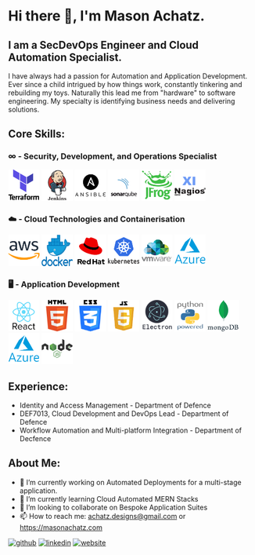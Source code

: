 # Hi there 👋, I'm Mason Achatz.
## I am a SecDevOps Engineer and Cloud Automation Specialist.
I have always had a passion for Automation and Application Development. Ever since a child intrigued by how things work, constantly tinkering and rebuilding my toys. Naturally this lead me from "hardware" to software engineering. My specialty is identifying business needs and delivering solutions.

## Core Skills:

### ∞ - Security, Development, and Operations Specialist

<img src='https://github.com/sonatz/sonatz/blob/main/terraform_logo.png' width='64' height='64' />  <img src='https://github.com/sonatz/sonatz/blob/main/jenkins_logo.png' width='64' height='64' />  <img src='https://github.com/sonatz/sonatz/blob/main/ansible_logo.png' width='64' height='64' />  <img src='https://github.com/sonatz/sonatz/blob/main/SonarQube_logo.png' width='64' height='64' />  <img src='https://github.com/sonatz/sonatz/blob/main/Jfrog_Logo.png' width='64' height='64' />  <img src='https://github.com/sonatz/sonatz/blob/main/Nagios_logo.png' width='64' height='64' />

### ☁️ - Cloud Technologies and Containerisation

<img src='https://github.com/sonatz/sonatz/blob/main/aws_logo1.png' width='64' height='64' /> <img src='https://github.com/sonatz/sonatz/blob/main/docker_logo.png' width='64' height='64' /> <img src='https://github.com/sonatz/sonatz/blob/main/rhel_logo2.png' width='64' height='64' /> <img src='https://github.com/sonatz/sonatz/blob/main/kubernetes_logo1.png' width='64' height='64' /> <img src='https://github.com/sonatz/sonatz/blob/main/vmware_logo.png' width='64' height='64' /> <img src='https://github.com/sonatz/sonatz/blob/main/azure_logo.png' width='64' height='64' />

### 🖥 - Application Development 

<img src='https://github.com/sonatz/sonatz/blob/main/react_logo.png' width='64' height='64' />  <img src='https://github.com/sonatz/sonatz/blob/main/HTML_logo.png' width='64' height='64' />  <img src='https://github.com/sonatz/sonatz/blob/main/css3_logo.png' width='64' height='64' />  <img src='https://github.com/sonatz/sonatz/blob/main/javascript_logo.png' width='64' height='64' />  <img src='https://github.com/sonatz/sonatz/blob/main/Electron_logo.png' width='64' height='64' />  <img src='https://github.com/sonatz/sonatz/blob/main/python_logo1.png' width='64' height='64' />  <img src='https://github.com/sonatz/sonatz/blob/main/MongoDB_Logo.png' width='64' height='64' />  <img src='https://github.com/sonatz/sonatz/blob/main/azure_logo.png' width='64' height='64' />  <img src='https://github.com/sonatz/sonatz/blob/main/nodejs_logo.png' width='64' height='64' />

## Experience:

- Identity and Access Management - Department of Defence
- DEF7013, Cloud Development and DevOps Lead - Department of Defence
- Workflow Automation and Multi-platform Integration - Department of Decfence

## About Me:

- 🔭 I’m currently working on Automated Deployments for a multi-stage application. 
- 🌱 I’m currently learning Cloud Automated MERN Stacks 
- 👯 I’m looking to collaborate on Bespoke Application Suites 
- 📫 How to reach me: achatz.designs@gmail.com or https://masonachatz.com


[<img src='https://cdn.jsdelivr.net/npm/simple-icons@3.0.1/icons/github.svg' alt='github' height='40'>](https://github.com/sonatz)  [<img src='https://cdn.jsdelivr.net/npm/simple-icons@3.0.1/icons/linkedin.svg' alt='linkedin' height='40'>](https://www.linkedin.com/in/mason-achatz-3b423275/)  [<img src='https://cdn.jsdelivr.net/npm/simple-icons@3.0.1/icons/icloud.svg' alt='website' height='40'>](https://masonachatz.com)  

